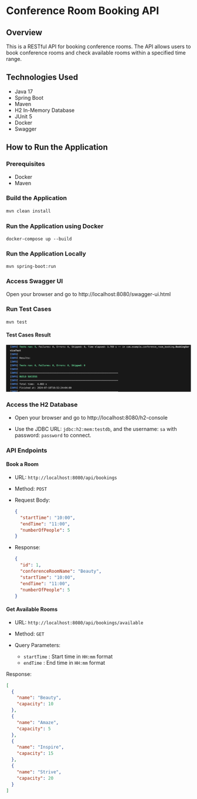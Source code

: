 # Conference Room Booking API

## Overview

This is a RESTful API for booking conference rooms. The API allows users to book conference rooms and check available rooms within a specified time range.

## Technologies Used

- Java 17
- Spring Boot
- Maven
- H2 In-Memory Database
- JUnit 5
- Docker
- Swagger

## How to Run the Application

### Prerequisites

- Docker
- Maven

### Build the Application

```bash
mvn clean install
```

### Run the Application using Docker

```
docker-compose up --build
```

### Run the Application Locally

```
mvn spring-boot:run
```

### Access Swagger UI

Open your browser and go to http://localhost:8080/swagger-ui.html

### Run Test Cases

```
mvn test
```

#### Test Cases Result 
![Test cases result ](image.png)

### Access the H2 Database

- Open your browser and go to http://localhost:8080/h2-console

- Use the JDBC URL: `jdbc:h2:mem:testdb`, and the username: `sa` with password: `password` to connect.

### API Endpoints

#### Book a Room

- URL: `http://localhost:8080/api/bookings`

- Method: `POST`

- Request Body:

  ```json
  {
    "startTime": "10:00",
    "endTime": "11:00",
    "numberOfPeople": 5
  }
  ```

- Response:
  ```json
  {
    "id": 1,
    "conferenceRoomName": "Beauty",
    "startTime": "10:00",
    "endTime": "11:00",
    "numberOfPeople": 5
  }
  ```

#### Get Available Rooms

- URL: `http://localhost:8080/api/bookings/available`

- Method: `GET`

- Query Parameters:
  - `startTime` : Start time in `HH:mm` format
  - `endTime` : End time in `HH:mm` format

Response:

```json
[
  {
    "name": "Beauty",
    "capacity": 10
  },
  {
    "name": "Amaze",
    "capacity": 5
  },
  {
    "name": "Inspire",
    "capacity": 15
  },
  {
    "name": "Strive",
    "capacity": 20
  }
]
```

